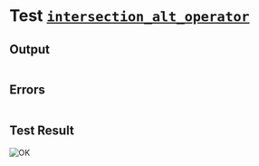 # Test [`intersection_alt_operator`](../doc/libs/std/ops/intersection.md#L17)

## Output

```,plain
```

## Errors

```,plain
```

## Test Result

![OK](../doc/libs/std/ops/.test/intersection_alt_operator.png)
